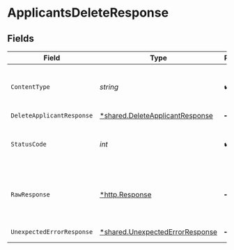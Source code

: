 # ApplicantsDeleteResponse


## Fields

| Field                                                                             | Type                                                                              | Required                                                                          | Description                                                                       |
| --------------------------------------------------------------------------------- | --------------------------------------------------------------------------------- | --------------------------------------------------------------------------------- | --------------------------------------------------------------------------------- |
| `ContentType`                                                                     | *string*                                                                          | :heavy_check_mark:                                                                | HTTP response content type for this operation                                     |
| `DeleteApplicantResponse`                                                         | [*shared.DeleteApplicantResponse](../../models/shared/deleteapplicantresponse.md) | :heavy_minus_sign:                                                                | Applicants                                                                        |
| `StatusCode`                                                                      | *int*                                                                             | :heavy_check_mark:                                                                | HTTP response status code for this operation                                      |
| `RawResponse`                                                                     | [*http.Response](https://pkg.go.dev/net/http#Response)                            | :heavy_minus_sign:                                                                | Raw HTTP response; suitable for custom response parsing                           |
| `UnexpectedErrorResponse`                                                         | [*shared.UnexpectedErrorResponse](../../models/shared/unexpectederrorresponse.md) | :heavy_minus_sign:                                                                | Unexpected error                                                                  |